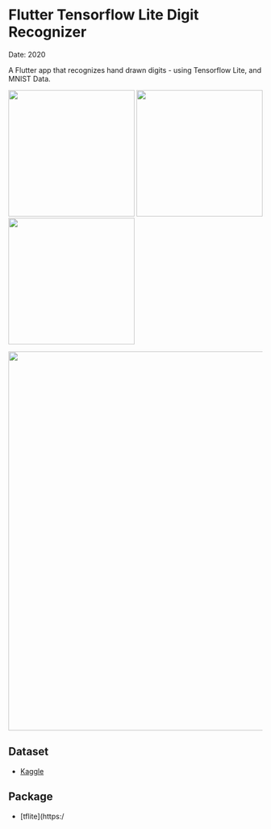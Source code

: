 # Flutter Tensorflow Lite Digit Recognizer

Date: 2020

A Flutter app that recognizes hand drawn digits - using Tensorflow Lite, and MNIST Data.

<img src="./readme/1.png" width="250"/> <img src="./readme/2.png" width="250"/> <img src="./readme/3.png" width="250"/> 

<img src="./readme/4.png" width="750"/>

<br>

## Dataset
* [Kaggle](https://www.kaggle.com/code/puzzleleaf/introduction-to-cnn-keras-0-997-top-6/notebook)

## Package
* [tflite](https:/
